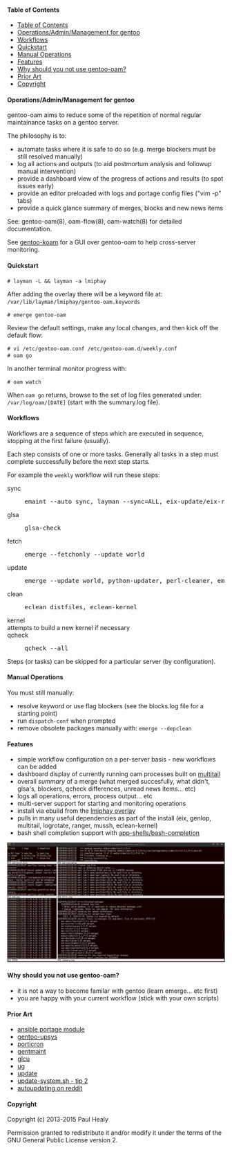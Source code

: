 #### Table of Contents

* [Table of Contents](#table-of-contents)
* [Operations/Admin/Management for gentoo](#operationsadminmanagement-for-gentoo)
* [Workflows](#workflows)
* [Quickstart](#quickstart)
* [Manual Operations](#manual-operations)
* [Features](#features)
* [Why should you not use gentoo-oam?](#why-should-you-not-use-gentoo-oam)
* [Prior Art](#prior-art)
* [Copyright](#copyright)

#### Operations/Admin/Management for gentoo

gentoo-oam aims to reduce some of the repetition of normal regular maintainance tasks on a gentoo server.

The philosophy is to:
+ automate tasks where it is safe to do so (e.g. merge blockers must be still resolved manually)
+ log all actions and outputs (to aid postmortum analysis and followup manual intervention)
+ provide a dashboard view of the progress of actions and results (to spot issues early)
+ provide an editor preloaded with logs and portage config files ("vim -p" tabs)
+ provide a quick glance summary of merges, blocks and new news items

See: gentoo-oam(8), oam-flow(8), oam-watch(8) for detailed documentation.

See [gentoo-koam](https://github.com/lmiphay/gentoo-koam) for a GUI over gentoo-oam to help cross-server monitoring.

#### Quickstart

```
# layman -L && layman -a lmiphay
```

After adding the overlay there will be a keyword file at: `/var/lib/layman/lmiphay/gentoo-oam.keywords`

```
# emerge gentoo-oam
```

Review the default settings, make any local changes, and then kick off the default flow:

```
# vi /etc/gentoo-oam.conf /etc/gentoo-oam.d/weekly.conf
# oam go
```

In another terminal monitor progress with:

```
# oam watch
```

When `oam go` returns, browse to the set of log files generated under:
`/var/log/oam/[DATE]` (start with the summary.log file).

#### Workflows

Workflows are a sequence of steps which are executed in sequence, stopping
at the first failure (usually).

Each step consists of one or more tasks. Generally all tasks in a step must
complete successfully before the next step starts.

For example the `weekly` workflow will run these steps:

<dl>
<dt>sync  </dt> <dd><pre>emaint --auto sync, layman --sync=ALL, eix-update/eix-remote</pre></dd>
<dt>glsa  </dt> <dd><pre>glsa-check</pre></dd>
<dt>fetch </dt> <dd><pre>emerge --fetchonly --update world</pre></dd>
<dt>update</dt> <dd><pre>emerge --update world, python-updater, perl-cleaner, emerge @preserved-rebuild</pre></dd>
<dt>clean </dt> <dd><pre>eclean distfiles, eclean-kernel</pre></dd>
<dt>kernel</dt> attempts to build a new kernel if necessary
<dt>qcheck</dt> <dd><pre>qcheck --all</pre></dd>
<dl>

Steps (or tasks) can be skipped for a particular server (by configuration).

#### Manual Operations

You must still manually:

+ resolve keyword or use flag blockers (see the blocks.log file for a starting point)
+ run `dispatch-conf` when prompted
+ remove obsolete packages manually with: `emerge --depclean`

#### Features

* simple workflow configuration on a per-server basis - new workflows can be added
* dashboard display of currently running oam processes built on [multitail](https://www.vanheusden.com/multitail/)
* overall _summary_ of a merge (what merged succesfully, what didn't, glsa's, blockers, qcheck differences, unread news items... etc)
* logs all operations, errors, process output... etc
* multi-server support for starting and monitoring operations
* install via ebuild from the [lmiphay overlay](https://gitweb.gentoo.org/user/lmiphay.git/about/)
* pulls in many useful dependencies as part of the install (eix, genlop, multitail, logrotate, ranger, mussh, eclean-kernel)
* bash shell completion support with [app-shells/bash-completion](http://bash-completion.alioth.debian.org/)

![oam-watch](screenshots/oam-watch4.png?raw=true "oam-watch sample")

#### Why should you not use gentoo-oam?

* it is not a way to become familar with gentoo (learn emerge... etc first)
* you are happy with your current workflow (stick with your own scripts)

#### Prior Art

* [ansible portage module](http://docs.ansible.com/ansible/portage_module.html)
* [gentoo-upsys](https://github.com/Krishath/gentoo-upsys)
* [porticron](https://github.com/gentoo/porticron)
* [gentmaint](http://gentmaint.sourceforge.net/)
* [glcu](http://www.panhorst.com/glcu/)
* [ug](https://github.com/sidusnare/ug)
* [update](http://weaver.gentooexperimental.org/update.html)
* [update-system.sh - tip 2](http://gentoovps.net/gentoo-portage-tips/)
* [autoupdating on reddit](https://www.reddit.com/r/Gentoo/comments/3w2od1/update_gentoo_autoupdating/)

#### Copyright

Copyright (c) 2013-2015 Paul Healy

Permission granted to redistribute it and/or modify it under the terms of the
GNU General Public License version 2.
